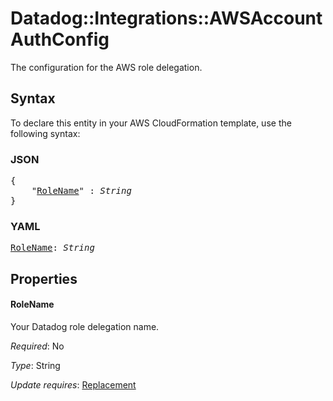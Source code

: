 # Datadog::Integrations::AWSAccount AuthConfig

The configuration for the AWS role delegation.

## Syntax

To declare this entity in your AWS CloudFormation template, use the following syntax:

### JSON

<pre>
{
    "<a href="#rolename" title="RoleName">RoleName</a>" : <i>String</i>
}
</pre>

### YAML

<pre>
<a href="#rolename" title="RoleName">RoleName</a>: <i>String</i>
</pre>

## Properties

#### RoleName

Your Datadog role delegation name.

_Required_: No

_Type_: String

_Update requires_: [Replacement](https://docs.aws.amazon.com/AWSCloudFormation/latest/UserGuide/using-cfn-updating-stacks-update-behaviors.html#update-replacement)


